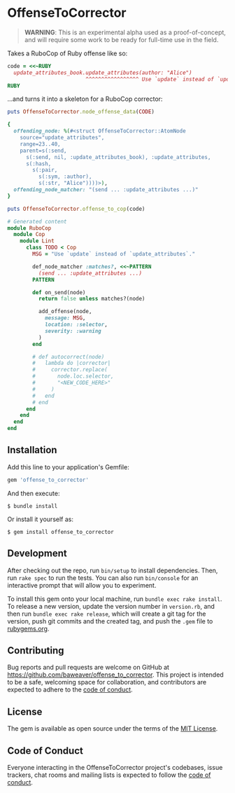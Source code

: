 # OffenseToCorrector

> **WARNING**: This is an experimental alpha used as a proof-of-concept, and will
> require some work to be ready for full-time use in the field.

Takes a RuboCop of Ruby offense like so:

```ruby
code = <<~RUBY
  update_attributes_book.update_attributes(author: "Alice")
                         ^^^^^^^^^^^^^^^^^ Use `update` instead of `update_attributes`.
RUBY
```

...and turns it into a skeleton for a RuboCop corrector:

```ruby
puts OffenseToCorrector.node_offense_data(CODE)

{
  offending_node: %(#<struct OffenseToCorrector::AtomNode
    source="update_attributes",
    range=23..40,
    parent=s(:send,
      s(:send, nil, :update_attributes_book), :update_attributes,
      s(:hash,
        s(:pair,
          s(:sym, :author),
          s(:str, "Alice"))))>),
  offending_node_matcher: "(send ... :update_attributes ...)"
}

puts OffenseToCorrector.offense_to_cop(code)

# Generated content
module RuboCop
  module Cop
    module Lint
      class TODO < Cop
        MSG = "Use `update` instead of `update_attributes`."

        def_node_matcher :matches?, <<~PATTERN
          (send ... :update_attributes ...)
        PATTERN

        def on_send(node)
          return false unless matches?(node)

          add_offense(node,
            message: MSG,
            location: :selector,
            severity: :warning
          )
        end

        # def autocorrect(node)
        #   lambda do |corrector|
        #     corrector.replace(
        #       node.loc.selector,
        #       "<NEW_CODE_HERE>"
        #     )
        #   end
        # end
      end
    end
  end
end
```

## Installation

Add this line to your application's Gemfile:

```ruby
gem 'offense_to_corrector'
```

And then execute:

```
$ bundle install
```

Or install it yourself as:

```
$ gem install offense_to_corrector
```

## Development

After checking out the repo, run `bin/setup` to install dependencies. Then, run `rake spec` to run the tests. You can also run `bin/console` for an interactive prompt that will allow you to experiment.

To install this gem onto your local machine, run `bundle exec rake install`. To release a new version, update the version number in `version.rb`, and then run `bundle exec rake release`, which will create a git tag for the version, push git commits and the created tag, and push the `.gem` file to [rubygems.org](https://rubygems.org).

## Contributing

Bug reports and pull requests are welcome on GitHub at https://github.com/baweaver/offense_to_corrector. This project is intended to be a safe, welcoming space for collaboration, and contributors are expected to adhere to the [code of conduct](https://github.com/baweaver/offense_to_corrector/blob/main/CODE_OF_CONDUCT.md).

## License

The gem is available as open source under the terms of the [MIT License](https://opensource.org/licenses/MIT).

## Code of Conduct

Everyone interacting in the OffenseToCorrector project's codebases, issue trackers, chat rooms and mailing lists is expected to follow the [code of conduct](https://github.com/baweaver/offense_to_corrector/blob/main/CODE_OF_CONDUCT.md).
